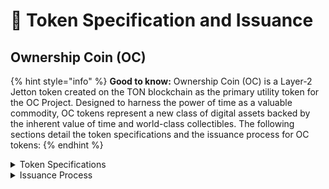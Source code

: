 # 🚀 Token Specification and Issuance

## Ownership Coin (OC)

{% hint style="info" %}
**Good to know:** Ownership Coin (OC) is a Layer-2 Jetton token created on the TON blockchain as the primary utility token for the OC Project. Designed to harness the power of time as a valuable commodity, OC tokens represent a new class of digital assets backed by the inherent value of time and world-class collectibles. The following sections detail the token specifications and the issuance process for OC tokens:
{% endhint %}

<details>

<summary>Token Specifications</summary>

1. Token Type: OC is a Layer-2 Jetton token built on the TON blockchain, leveraging its advanced architecture, scalability, and security features to facilitate seamless and efficient transactions within the OC Project ecosystem.
2. Token Symbol: OC (Ownership Coin)
3. Total Supply: A total of 21 quadrillion OC tokens will be issued, ensuring a sufficient supply to support the diverse range of use cases and functionalities envisioned for the OC Project.
4. Decimals: OC tokens will have a fixed number of decimals, allowing for precise calculations and enabling users to transact with the desired level of accuracy.
5. Smart Contracts: OC tokens will be governed by a set of smart contracts that manage various aspects of the token's functionality, such as distribution, mining, staking, and voting. These smart contracts ensure the automated, transparent, and secure management of OC tokens within the ecosystem.

</details>

<details>

<summary>Issuance Process</summary>

1. **Allocation to Main-Blocks:** The 21 quadrillion OC tokens will initially be allocated among 1,000 Main-Blocks, which represent 1,000 world-class collectibles curated for the OC Project. The allocation of OC tokens to each Main-Block will be based on a weighted scoring system, determined by the categorization and ranking of the collectibles.
2. **Vesting to Collectible Owners:** 50% of the allocated OC tokens for each Main-Block will be vested to the respective collectible owners over a 24-month period. This distribution strategy ensures a gradual release of tokens into the ecosystem, promoting long-term stability and encouraging commitment from the collectible owners.
3. **Distribution to Mini-Blocks:** The remaining 50% of the allocated OC tokens for each Main-Block will be distributed among the 10 million Mini-Blocks associated with the respective Main-Block. These Mini-Blocks serve as the mining units for OC tokens, allowing miners to generate OC tokens using the Proof of Time concept.
4. **Mining Process:** Miners participating in the OC Project will be able to mine OC tokens contained within the Mini-Blocks by dedicating time and effort to the network. The mining process, governed by the Proof of Time concept, ensures that all participants have an equal opportunity to generate value and contribute to the ecosystem.

</details>
